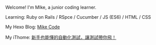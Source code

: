 Welcome! I'm MIke, a junior coding learner.

Learning:
Ruby on Rails / RSpce / Cucumber / JS (ES6) / HTML / CSS

<i class="fa-brands fa-blogger"></i> My Hexo Blog: <a href="https://wl02599509.github.io/"> Mike Code </a>

My iThome: <a href="https://ithelp.ithome.com.tw/users/20149089/ironman/4955"> 新手也能懂的自動化測試，讓測試帶你飛！</a>
